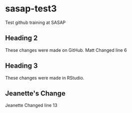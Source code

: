 # sasap-test3
Test github training at SASAP

## Heading 2
These changes were made on GitHub.
Matt Changed line 6

## Heading 3

These changes were made in RStudio.

## Jeanette's Change

Jeanette Changed line 13
